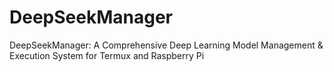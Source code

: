 # DeepSeekManager
DeepSeekManager: A Comprehensive Deep Learning Model Management &amp; Execution System for Termux and Raspberry Pi
